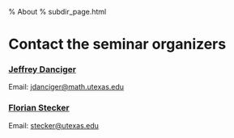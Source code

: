 % About
% subdir_page.html

Contact the seminar organizers
==============================

### [Jeffrey Danciger](https://web.ma.utexas.edu/users/jdanciger/index.html)

Email: [jdanciger@math.utexas.edu](mailto:jdanciger@math.utexas.edu)

### [Florian Stecker](https://florianstecker.de/)

Email: [stecker@utexas.edu](mailto:stecker@utexas.edu)